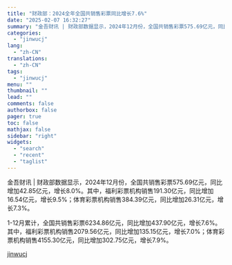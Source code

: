 ```yaml
---
title: "财政部：2024全年全国共销售彩票同比增长7.6%"
date: "2025-02-07 16:32:27"
summary: "金吾财讯 | 财政部数据显示，2024年12月份，全国共销售彩票575.69亿元，同比增加42.85..."
categories:
  - "jinwucj"
lang:
  - "zh-CN"
translations:
  - "zh-CN"
tags:
  - "jinwucj"
menu: ""
thumbnail: ""
lead: ""
comments: false
authorbox: false
pager: true
toc: false
mathjax: false
sidebar: "right"
widgets:
  - "search"
  - "recent"
  - "taglist"
---
```


金吾财讯 | 财政部数据显示，2024年12月份，全国共销售彩票575.69亿元，同比增加42.85亿元，增长8.0%。其中，福利彩票机构销售191.30亿元，同比增加16.54亿元，增长9.5%；体育彩票机构销售384.39亿元，同比增加26.31亿元，增长7.3%。  
  
1-12月累计，全国共销售彩票6234.86亿元，同比增加437.90亿元，增长7.6%。其中，福利彩票机构销售2079.56亿元，同比增加135.15亿元，增长7.0%；体育彩票机构销售4155.30亿元，同比增加302.75亿元，增长7.9%。

[jinwucj](https://sky.szfiu.com/info/hk/details/265614309)
